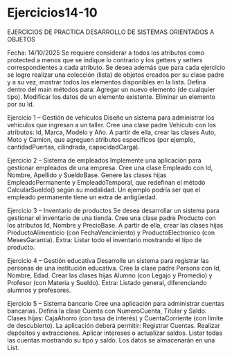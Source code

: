 # Ejercicios14-10

EJERCICIOS DE PRACTICA 
DESARROLLO DE SISTEMAS ORIENTADOS A OBJETOS 

Fecha: 14/10/2025 
Se requiere considerar a todos los atributos como protected a menos que se indique lo contrario y los getters y setters correspondientes a cada atributo. 
Se desea además que para cada ejercicio se logre realizar una colección (lista) de objetos creados por su clase padre y a su vez, mostrar todos los elementos disponibles en la lista. 
Defina dentro del main métodos para: Agregar un nuevo elemento (de cualquier tipo). Modificar los datos de un elemento existente. Eliminar un elemento por su Id. 

Ejercicio 1 – Gestión de vehículos Diseñe un sistema para administrar los vehículos que ingresan a un taller. 
Cree una clase padre Vehiculo con los atributos: Id, Marca, Modelo y Año. A partir de ella, crear las clases Auto, Moto y Camion, que agreguen atributos específicos (por ejemplo, cantidadPuertas, cilindrada, capacidadCarga). 

Ejercicio 2 – Sistema de empleados Implemente una aplicación para gestionar empleados de una empresa. Cree una clase Empleado con Id, Nombre, Apellido y SueldoBase. 
Genere las clases hijas EmpleadoPermanente y EmpleadoTemporal, que redefinan el método CalcularSueldo() según su modalidad. 
Un ejemplo podría ser que el empleado permanente tiene un extra de antigüedad.

Ejercicio 3 – Inventario de productos Se desea desarrollar un sistema para gestionar el inventario de una tienda. Cree una clase padre Producto con los atributos Id, Nombre y PrecioBase.
A partir de ella, crear las clases hijas ProductoAlimenticio (con FechaVencimiento) y ProductoElectronico (con MesesGarantia). 
Extra: Listar todo el inventario mostrando el tipo de producto. 

Ejercicio 4 – Gestión educativa Desarrolle un sistema para registrar las personas de una institución educativa. Cree la clase padre Persona con Id, Nombre, Edad. 
Crear las clases hijas Alumno (con Legajo y Promedio) y Profesor (con Materia y Sueldo).
Extra: Listado general, diferenciando alumnos y profesores.

Ejercicio 5 – Sistema bancario Cree una aplicación para administrar cuentas bancarias. 
Defina la clase Cuenta con NumeroCuenta, Titular y Saldo. Clases hijas: CajaAhorro (con tasa de interés) y CuentaCorriente (con límite de descubierto).
La aplicación deberá permitir: Registrar Cuentas. Realizar depósitos y extracciones. 
Aplicar intereses o actualizar saldos. Listar todas las cuentas mostrando su tipo y saldo. Los datos se almacenarán en una List<Cuenta>.
